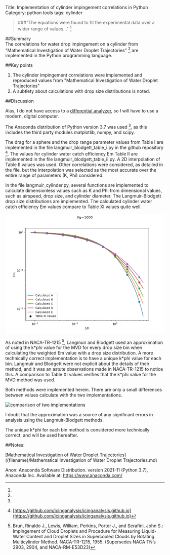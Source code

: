 Title: Implementation of cylinder impingement correlations in Python   
Category: python tools
tags: cylinder

> ###"The equations were found to fit the experimental data over a wider range of values..." [^1]

##Summary  
The correlations for water drop impingement on a cylinder from 
"Mathematical Investigation of Water Droplet Trajectories" [^1] 
are implemented in the Python programming language. 

##Key points
1. The cylinder impingement correlations were implemented and reproduced values from "Mathematical Investigation of Water Droplet Trajectories"
2. A subtlety about calculations with drop size distributions is noted.

##Discussion

Alas, I do not have access to a [differential analyzer](https://en.wikipedia.org/wiki/Differential_analyser), 
so I will have to use a modern, digital computer.

The Anaconda distribution of Python version 3.7 was used [^2], 
as this includes the third party modules matplotlib, numpy, and scipy.

The drag for a sphere and the drop range parameter values from Table I are implemented in the file langmuir_blodgett_table_i.py in the github repository [^3].
The values for cylinder water catch efficiency Em Table II are implemented in the file langmuir_blodgett_table_ii.py.
A 2D interpolation of Table II values was used. Other correlations were considered, as detailed in the file, but the
interpolation was selected as the most accurate over the entire range of parameters (K, Phi) considered.

In the file langmuir_cylinder.py, several functions are implemented to calculate dimensionless values such as K and Phi
from dimensional values, such as airspeed, drop size, and cylinder diameter.
The Langmuir-Blodgett drop size distributions are implemented.
The calculated cylinder water catch efficiency Em values compare to Table XI values quite well.

![comparison to Table XI values](images/Implementation_of_drop_size_distirubtions_in_Python/calculation_verification_table_XI_k_phi=1000_log.png)

As noted in NACA-TR-1215 [^4], Langmuir and Blodgett used an approximation of using the k\*phi value for the MVD
for every drop size bin when calculating the weighted Em value with a drop size distribution. 
A more technically correct implementation is to have a unique k\*phi value for each bin. 
Langmuir and Blodgett were not explicit about the details of their method, 
and it was an astute observations made in NACA-TR-1215 to notice this.
A comparison to Table XI values verifies that the k\*phi value for the MVD method was used.

<!--- note the the "*" in k*phi is escaped k\*phi to prevent unwanted formatting between "*"s --->

Both methods were implemented herein. 
There are only a small differences between values calculate with the two implementations. 

![comparison of two implementations](/images/Implementation_of_drop_size_distirubtions_in_Python/compare_em_distribution_with_and_without_k_phi_mvd_k_phi=1000.png)

I doubt that the approximation was a source of any significant errors in analysis using the 
Langmuir-Blodgett methods.

The unique k\*phi for each bin method is considered more technically correct, 
and will be used hereafter.

##Notes:
[^1]:  
[Mathematical Investigation of Water Droplet Trajectories]({filename}/Mathematical Investigation of Water Droplet Trajectories.md)  
[^2]:
Anon: Anaconda Software Distribution. version 2021-11 (Python 3.7), Anaconda Inc. Available at: https://www.anaconda.com/
[^3]: [https://github.com/icinganalysis/icinganalysis.github.io](https://github.com/icinganalysis/icinganalysis.github.io)
[^4]: Brun, Rinaldo J., Lewis, William, Perkins, Porter J., and Serafini, John S.: Impingement of Cloud Droplets and Procedure for Measuring Liquid-Water Content and Droplet Sizes in Supercooled Clouds by Rotating Multicylinder Method. NACA-TR-1215, 1955. (Supersedes NACA TN’s 2903, 2904, and NACA-RM-E53D23)  
